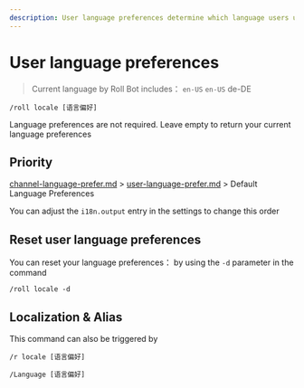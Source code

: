 ```yaml
---
description: User language preferences determine which language users use when interacting with Roll Bot
---
```


# User language preferences

> Current language by Roll Bot includes： `en-US` `en-US` de-DE

```
/roll locale [语言偏好]
```

Language preferences are not required. Leave empty to return your current language preferences

## Priority

[channel-language-prefer.md](channel-language-preference.md "mention") > [user-language-prefer.md](user-language-preference.md "mention") > Default Language Preferences

You can adjust the `i18n.output` entry in the settings to change this order

## Reset user language preferences

You can reset your language preferences： by using the `-d` parameter in the command

```
/roll locale -d
```

## Localization & Alias

This command can also be triggered by

```
/r locale [语言偏好]

/Language [语言偏好]
```
